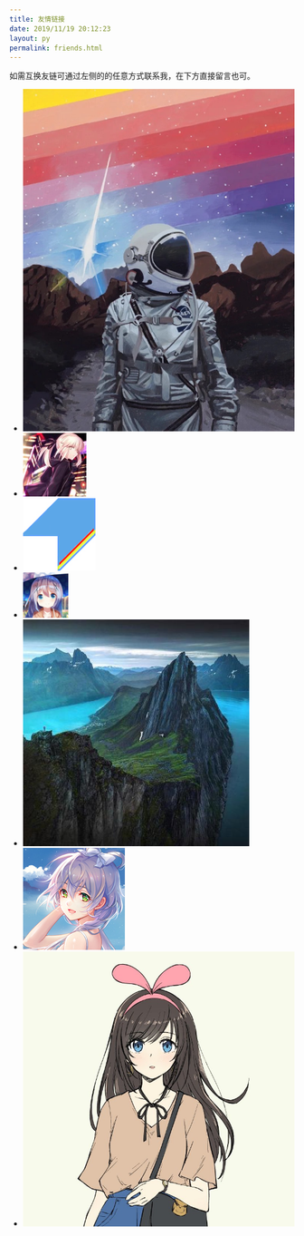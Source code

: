 ```yaml
---
title: 友情链接
date: 2019/11/19 20:12:23
layout: py
permalink: friends.html
---
```


如需互换友链可通过左侧的的任意方式联系我，在下方直接留言也可。

- [![中十一的博客](/images/friends/zsyle.top.jpg)](https://zsyle.top/ "中十一的博客")
- [![Kenvix's Blog](/images/friends/kenvix.com.jpeg)](https://kenvix.com/ "Kenvix's Blog")
- [![Gaein nidb的博客](/images/friends/blog.gaein.cn.jpg)](https://blog.gaein.cn/ "Gaein nidb的博客")
- [![HelloWorld的小博客](/images/friends/mzdluo123.github.io.png)](https://mzdluo123.github.io/ "HelloWorld的小博客")
- [![鸢尾花开](/images/friends/ishero.net.jpg)](http://ishero.net/ "鸢尾花开")
- [![伞のBlog](/images/friends/farewell12345.github.io.png)](https://farewell12345.github.io/ "伞のBlog")
- [![异国迷宫的十字路口](/images/friends/blog.fivezha.cn.png)](https://blog.fivezha.cn/ "异国迷宫的十字路口")